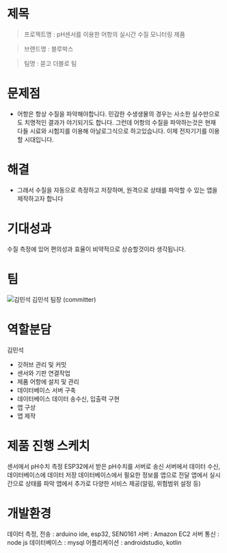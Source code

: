 
# 제목
>프로젝트명 : pH센서를 이용한 어항의 실시간 수질 모니터링 제품

>브랜드명 : 블루박스 

>팀명 : 묻고 더블로 팀
  
# 문제점
- 어항은 항상 수질을 파악해야합니다. 민감한 수생생물의 경우는 사소한 실수만으로도 치명적인 결과가 야기되기도 합니다. 그런데 어항의 수질을 파악하는것은 현재 다들 시료와 시험지를 이용해 아날로그식으로 하고있습니다. 이제 전자기기를 이용할 시대입니다.

  

# 해결
+ 그래서 수질을 자동으로 측정하고 저장하며, 원격으로 상태를 파악할 수 있는 앱을 제작하고자 합니다
  
# 기대성과
  수질 측정에 있어 편의성과 효율이 비약적으로 상승할것이라 생각됩니다. 
  
  
  
  
# 팀
  ![김민석](https://user-images.githubusercontent.com/62240493/79067557-1ccc2d80-7cfb-11ea-9651-be3afc550018.jpg)
  김민석
  팀장 (committer)
  
# 역할분담
  김민석
- 깃허브 관리 및 커밋
- 센서와 기판 연결작업
- 제품 어항에 설치 및 관리
- 데이터베이스 서버 구축
- 데이터베이스 데이터 송수신, 입출력 구현
- 앱 구상
- 앱 제작

# 제품 진행 스케치
 센서에서 pH수치 측정
 ESP32에서 받은 pH수치를 서버로 송신
 서버에서 데이터 수신, 데이터베이스에 데이터 저장
 데이터베이스에서 필요한 정보를 앱으로 전달
 앱에서 실시간으로 상태를 파악
 앱에서 추가로 다양한 서비스 제공(알림, 위험범위 설정 등)
  
# 개발환경
  데이터 측정, 전송 : arduino ide, esp32, SEN0161
  서버 : Amazon EC2
  서버 통신 : node js
  데이터베이스 : mysql
  어플리케이션 : androidstudio, kotlin
  

 
  
  

